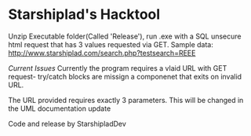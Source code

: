 # Starshiplad's Hacktool
Unzip Executable folder(Called 'Release'), run .exe with a SQL unsecure html request that has 3 values requested via GET.
Sample data:
http://www.starshiplad.com/search.php?testsearch=REEE

*Current Issues*
Currently the program requires a vlaid URL with GET request- try/catch blocks are missign a componenet that
exits on invalid URL.

The URL provided requires exactly 3 parameters. This will be changed in the UML documentation update

Code and release by StarshipladDev
